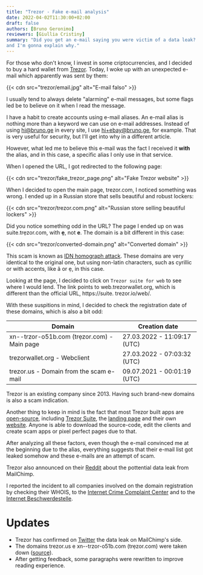 ```yaml
---
title: "Trezor - Fake e-mail analysis"
date: 2022-04-02T11:30:00+02:00
draft: false
authors: [Bruno Geronimo]
reviewers: [Giullia Cristiny]
summary: "Did you get an e-mail saying you were victim of a data leak? It's a fake one, 
and I'm gonna explain why."
---
```

For those who don't know, I invest in some criptocurrencies, and I decided to buy a hard wallet
from [Trezor](https://trezor.io). Today, I woke up with an unexpected e-mail which apparently 
was sent by them:

{{< cdn src="trezor/email.jpg" alt="E-mail falso" >}}

I usually tend to always delete "alarming" e-mail messages, but some flags led be to believe on 
it when I read the message.

I have a habit to create accounts using e-mail aliases. An e-mail alias is nothing more than a 
keyword we can use on e-mail addresses. Instead of using hi@bruno.ge in every site, I use 
hi+ebay@bruno.ge, for example. That is very useful for security, but I'll get into why in a 
different article.

However, what led me to believe this e-mail was the fact I received it **with** the alias, and 
in this case, a specific alias I only use in that service.

When I opened the URL, I got redirected to the following page:

{{< cdn src="trezor/fake_trezor_page.png" alt="Fake Trezor website" >}}

When I decided to open the main page, trezor.com, I noticed something was wrong. I ended up in a 
Russian store that sells beautiful and robust lockers:

{{< cdn src="trezor/trezor.com.png" alt="Russian store selling beautiful lockers" >}}

Did you notice something odd in the URL? The page I ended up on was suite.trẹzor.com, with **ẹ**,
not **e**. The domain is a bit different in this case:

{{< cdn src="trezor/converted-domain.png" alt="Converted domain" >}}

This scam is known as [IDN homograph attack](https://en.wikipedia.org/wiki/IDN_homograph_attack).
These domains are very identical to the original one, but using non-latin characters, such as 
cyrillic or with accents, like ã or ẹ, in this case.

Looking at the page, I decided to click on `Trezor suite for web` to see where I would lend. The 
link points to web.trezorwallet.org, which is different than the official URL, https://suite.
trezor.io/web/.

With these suspitions in mind, I decided to check the registration date of these domains, which 
is also a bit odd:

| Domain                                      | Creation date               |
|---------------------------------------------|-----------------------------|
| xn--trzor-o51b.com (trẹzor.com) - Main page | 27.03.2022 - 11:09:17 (UTC) |
| trezorwallet.org - Webclient                | 27.03.2022 - 07:03:32 (UTC) |
| trezor.us - Domain from the scam e-mail     | 09.07.2021 - 00:01:19 (UTC) |

Trezor is an existing company since 2013. Having such brand-new domains is also a scam indication.

Another thing to keep in mind is the fact that most Trezor built apps are [open-source](https://github.com/trezor),
including [Trezor Suite](https://github.com/trezor/trezor-suite), the 
[landing page](https://github.com/trezor/trezor-suite/tree/develop/packages/suite-web-landing) 
and their own [website](https://github.com/trezor/trezor-suite/tree/develop/packages/suite-web).
Anyone is able to download the source-code, edit the clients and create scam apps or pixel 
perfect pages due to that.

After analyzing all these factors, even though the e-mail convinced me at the beginning due to 
the alias, everything suggests that their e-mail list got leaked somehow and these e-mails are 
an attempt of scam.

Trezor also announced on their [Reddit](https://www.reddit.com/r/TREZOR/comments/tv5yn9/we_are_investigating_a_potential_data_breach_of/) 
about the pottential data leak from MailChimp. 

I reported the incident to all companies involved on the domain registration by checking their 
WHOIS, to the [Internet Crime Complaint Center](https://www.ic3.gov/) and to the 
[Internet Beschwerdestelle](https://www.internet-beschwerdestelle.de/en/index.html).

# Updates

* Trezor has confirmed on [Twitter](https://twitter.com/Trezor/status/1510558771944333312) the 
  data leak on MailChimp's side.
* The domains trezor.us e xn--trzor-o51b.com (trẹzor.com) were taken down
  ([source](https://twitter.com/Trezor/status/1510602645572050949)).
* After getting feedback, some paragraphs were rewritten to improve reading experience.